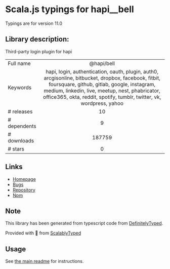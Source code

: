 
# Scala.js typings for hapi__bell

Typings are for version 11.0

## Library description:
Third-party login plugin for hapi

|                    |                 |
| ------------------ | :-------------: |
| Full name          | @hapi/bell |
| Keywords           | hapi, login, authentication, oauth, plugin, auth0, arcgisonline, bitbucket, dropbox, facebook, fitbit, foursquare, github, gitlab, google, instagram, medium, linkedin, live, meetup, nest, phabricator, office365, okta, reddit, spotify, tumblr, twitter, vk, wordpress, yahoo |
| # releases         | 10 |
| # dependents       | 9 |
| # downloads        | 187759 |
| # stars            | 0 |

## Links
- [Homepage](https://github.com/hapijs/bell#readme)
- [Bugs](https://github.com/hapijs/bell/issues)
- [Repository](https://github.com/hapijs/bell)
- [Npm](https://www.npmjs.com/package/%40hapi%2Fbell)
    


## Note
This library has been generated from typescript code from [DefinitelyTyped](https://definitelytyped.org).

Provided with :purple_heart: from [ScalablyTyped](https://github.com/oyvindberg/ScalablyTyped)

## Usage
See [the main readme](../../readme.md) for instructions.


